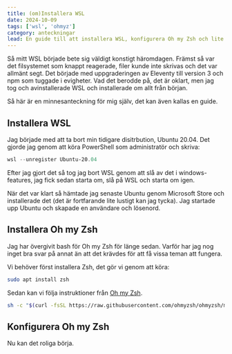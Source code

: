 ```yaml
---
title: (om)Installera WSL
date: 2024-10-09
tags: ['wsl', 'ohmyz']
category: anteckningar
lead: En guide till att installera WSL, konfigurera Oh my Zsh och lite annat smått och gott.
---
```


Så mitt WSL började bete sig väldigt konstigt häromdagen. Främst så var det filsystemet som knappt reagerade, filer kunde inte skrivas och det var allmänt segt. Det började med uppgraderingen av Eleventy till version 3 och npm som tuggade i evigheter. Vad det berodde på, det är oklart, men jag tog och avinstallerade WSL och installerade om allt från början. 

Så här är en minnesanteckning för mig själv, det kan även kallas en guide.

## Installera WSL

Jag började med att ta bort min tidigare disitrbution, Ubuntu 20.04. Det gjorde jag genom att köra PowerShell som administratör och skriva:

```powershell
wsl --unregister Ubuntu-20.04
```

Efter jag gjort det så tog jag bort WSL genom att slå av det i windows-features, jag fick sedan starta om, slå på WSL och starta om igen.

När det var klart så hämtade jag senaste Ubuntu genom Microsoft Store och installerade det (det är fortfarande lite lustigt kan jag tycka). Jag startade upp Ubuntu och skapade en användare och lösenord.

## Installera Oh my Zsh

Jag har övergivit bash för Oh my Zsh för länge sedan. Varför har jag nog inget bra svar på annat än att det krävdes för att få vissa teman att fungera.

Vi behöver först installera Zsh, det gör vi genom att köra:

```bash
sudo apt install zsh
```

Sedan kan vi följa instruktioner från [Oh my Zsh](https://ohmyz.sh/#install). 

```bash
sh -c "$(curl -fsSL https://raw.githubusercontent.com/ohmyzsh/ohmyzsh/master/tools/install.sh)"
```

## Konfigurera Oh my Zsh

Nu kan det roliga börja. 